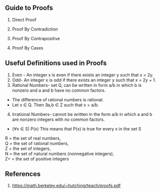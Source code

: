 ## Guide to Proofs 


1. Direct Proof

2. Proof By Contradiction 

3. Proof By Contrapositive

4. Proof By Cases 


## Useful Definitions used in Proofs 
1. Even - An integer x is even if there exists an integer y such that x = 2y.
2. Odd- An integer x is odd if there exists an integer y such that x = 2y + 1.
3. Rational Numbers- set Q, can be written in form a/b in which b is nonzero and a and b have no common factors. 
- The difference of rational numbers is rational. 
- Let x ∈ Q. Then ∃a,b ∈ Z such that x = a/b. 
4. Irrational Numbers- cannot be written in the form a/b in which a and b are nonzero integers with no common factors. 

- (∀x ∈ S) P(x)
This means that P(x) is true for every x in the set S  
  
R = the set of real numbers,  
Q = the set of rational numbers,  
Z = the set of integers,  
N = the set of natural numbers (nonnegative integers),  
Z+ = the set of positive integers  

## References 
1. https://math.berkeley.edu/~hutching/teach/proofs.pdf

